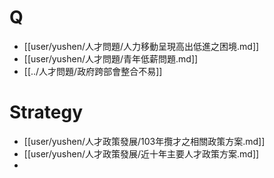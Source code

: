 # Q
- [[user/yushen/人才問題/人力移動呈現高出低進之困境.md]]
- [[user/yushen/人才問題/青年低薪問題.md]]
- [[../人才問題/政府跨部會整合不易]]

# Strategy
- [[user/yushen/人才政策發展/103年攬才之相關政策方案.md]]
- [[user/yushen/人才政策發展/近十年主要人才政策方案.md]]
- 